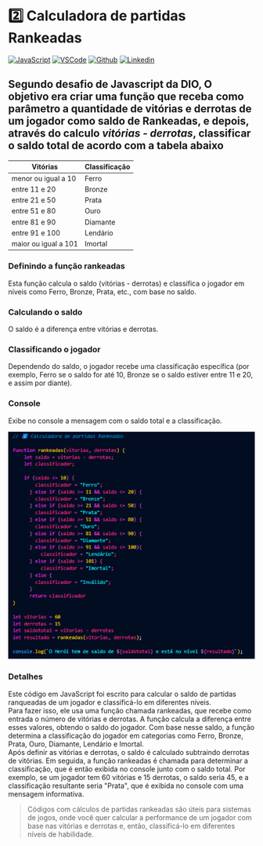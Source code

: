  # 2️⃣ Calculadora de partidas Rankeadas  

[![JavaScript](https://img.shields.io/badge/JavaScript-F7DF1E?style=for-the-badge&logo=javascript&logoColor=black)](#)
[![VSCode](https://img.shields.io/badge/Visual_Studio_Code-0078D4?style=for-the-badge&logo=visual%20studio%20code&logoColor=white)](#)
[![Github](https://img.shields.io/badge/GitHub-100000?style=for-the-badge&logo=github&logoColor=white)](https://github.com/samidelucc)
[![Linkedin](https://img.shields.io/badge/LinkedIn-0077B5?style=for-the-badge&logo=linkedin&logoColor=white)](https://www.linkedin.com/in/rodriguest/)

## Segundo desafio de Javascript da DIO, O objetivo era criar uma função que receba como parâmetro a quantidade de vitórias e derrotas de um jogador como saldo de Rankeadas, e depois, através do calculo *vitórias - derrotas*, classificar o saldo total de acordo com a tabela abaixo

Vitórias | Classificação
---------|-------------
menor ou igual a 10 | Ferro
entre 11 e 20 | Bronze
entre 21 e 50 | Prata
entre 51 e 80 | Ouro
entre 81 e 90 | Diamante
entre 91 e 100| Lendário
maior ou igual a 101 | Imortal

### Definindo a função rankeadas
Esta função calcula o saldo (vitórias - derrotas) e classifica o jogador em níveis como Ferro, Bronze, Prata, etc., com base no saldo.

### Calculando o saldo 
O saldo é a diferença entre vitórias e derrotas.

### Classificando o jogador
Dependendo do saldo, o jogador recebe uma classificação específica (por exemplo, Ferro se o saldo for até 10, Bronze se o saldo estiver entre 11 e 20, e assim por diante).

### Console
Exibe no console a mensagem com o saldo total e a classificação.  

![código](./partidas-rankeadas.png)

### Detalhes
Este código em JavaScript foi escrito para calcular o saldo de partidas ranqueadas de um jogador e classificá-lo em diferentes níveis.  
Para fazer isso, ele usa uma função chamada rankeadas, que recebe como entrada o número de vitórias e derrotas. A função calcula a diferença entre esses valores, obtendo o saldo do jogador. Com base nesse saldo, a função determina a classificação do jogador em categorias como Ferro, Bronze, Prata, Ouro, Diamante, Lendário e Imortal.  
Após definir as vitórias e derrotas, o saldo é calculado subtraindo derrotas de vitórias. Em seguida, a função rankeadas é chamada para determinar a classificação, que é então exibida no console junto com o saldo total. Por exemplo, se um jogador tem 60 vitórias e 15 derrotas, o saldo seria 45, e a classificação resultante seria "Prata", que é exibida no console com uma mensagem informativa.

> Códigos com cálculos de partidas rankeadas são úteis para sistemas de jogos, onde você quer calcular a performance de um jogador com base nas vitórias e derrotas e, então, classificá-lo em diferentes níveis de habilidade.